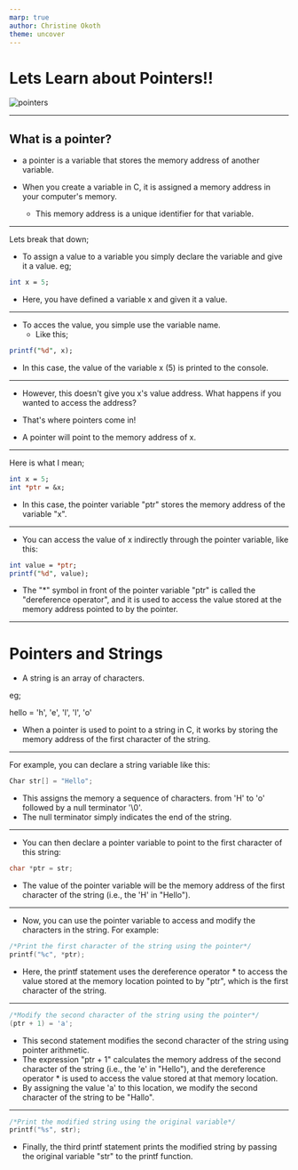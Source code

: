 ```yaml
---
marp: true
author: Christine Okoth
theme: uncover
---
```


# Lets Learn about Pointers!!

![pointers](https://1.bp.blogspot.com/-FaClhEEH0HU/XwW1a9OoyGI/AAAAAAAAAY0/b8rxxCvTzeIqGJ5RDWjlo-1c38z0nnasgCK4BGAsYHg/w1600/pointers.jpg)

---

## What is a pointer?

- a pointer is a variable that stores the memory address of another variable.

- When you create a variable in C, it is assigned a memory address in your computer's memory. 
  - This memory address is a unique identifier for that variable.

---

Lets break that down;

- To assign a value to a variable you simply declare the variable and give it a value. eg;

```perl
int x = 5;
```

- Here, you have defined a variable x and given it a value.

---

- To acces the value, you simple use the variable name.
  - Like this;

```perl
printf("%d", x);
```

- In this case, the value of the variable x (5) is printed to the console.

---

- However, this doesn't give you x's value address. What happens if you wanted to access the address?

- That's where pointers come in!
- A pointer will point to the memory address of x.

---

Here is what I mean;

```perl
int x = 5;
int *ptr = &x;
```

- In this case, the pointer variable "ptr" stores the memory address of the variable "x".

---

- You can access the value of x indirectly through the pointer variable, like this:

```perl
int value = *ptr;
printf("%d", value);
```

- The "\*" symbol in front of the pointer variable "ptr" is called the "dereference operator", and it is used to access the value stored at the memory address pointed to by the pointer.

---

# Pointers and Strings

- A string is an array of characters.

eg;

hello = 'h', 'e', 'l', 'l', 'o'

- When a pointer is used to point to a string in C, it works by storing the memory address of the first character of the string.

---

For example, you can declare a string variable like this:

```C
Char str[] = "Hello";
```

- This assigns the memory a sequence of characters. from 'H' to 'o' followed by a null terminator '\0'.
- The null terminator simply indicates the end of the string.

---

- You can then declare a pointer variable to point to the first character of this string:

```C
char *ptr = str;
```

- The value of the pointer variable will be the memory address of the first character of the string (i.e., the 'H' in "Hello").

---

- Now, you can use the pointer variable to access and modify the characters in the string. For example:

```C
/*Print the first character of the string using the pointer*/
printf("%c", *ptr);
```

- Here, the printf statement uses the dereference operator \* to access the value stored at the memory location pointed to by "ptr", which is the first character of the string.

---

```C
/*Modify the second character of the string using the pointer*/
(ptr + 1) = 'a';
```

- This second statement modifies the second character of the string using pointer arithmetic.
- The expression "ptr + 1" calculates the memory address of the second character of the string (i.e., the 'e' in "Hello"), and the dereference operator \* is used to access the value stored at that memory location.
- By assigning the value 'a' to this location, we modify the second character of the string to be "Hallo".

---

```C
/*Print the modified string using the original variable*/
printf("%s", str);
```

- Finally, the third printf statement prints the modified string by passing the original variable "str" to the printf function.
